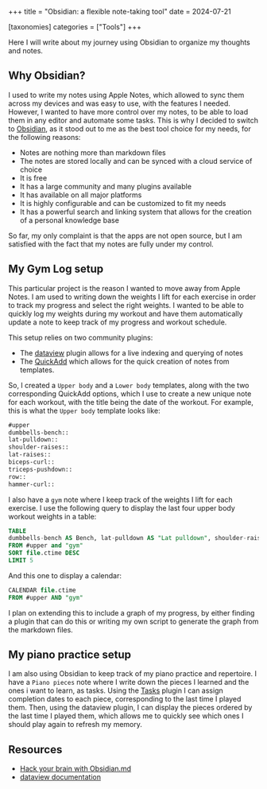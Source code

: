 +++
title = "Obsidian: a flexible note-taking tool"
date = 2024-07-21

[taxonomies]
categories = ["Tools"]
+++

Here I will write about my journey using Obsidian to organize my thoughts and notes.

<!-- more -->

## Why Obsidian?

I used to write my notes using Apple Notes, which allowed to sync them across my devices and was easy to use, with the features I needed.
However, I wanted to have more control over my notes, to be able to load them in any editor and automate some tasks.
This is why I decided to switch to [Obsidian](https://obsidian.md), as it stood out to me as the best tool choice for my needs, for the following reasons:

* Notes are nothing more than markdown files
* The notes are stored locally and can be synced with a cloud service of choice
* It is free
* It has a large community and many plugins available
* It has available on all major platforms
* It is highly configurable and can be customized to fit my needs
* It has a powerful search and linking system that allows for the creation of a personal knowledge base

So far, my only complaint is that the apps are not open source, but I am satisfied with the fact that my notes are fully under my control.

## My Gym Log setup

This particular project is the reason I wanted to move away from Apple Notes. I am used to writing down the weights I lift for each exercise in order to track my progress and
select the right weights. I wanted to be able to quickly log my weights during my workout and have them automatically update a note to keep track of my progress
and workout schedule.

This setup relies on two community plugins:

* The [dataview](https://blacksmithgu.github.io/obsidian-dataview/) plugin allows for a live indexing and querying of notes
* The [QuickAdd](https://github.com/chhoumann/quickadd) which allows for the quick creation of notes from templates.

So, I created a `Upper body` and a `Lower body` templates, along with the two corresponding QuickAdd options, which I use to create a new unique note for each workout, with the title being
the date of the workout. For example, this is what the `Upper body` template looks like:

```markdown
#upper
dumbbells-bench::
lat-pulldown::
shoulder-raises::
lat-raises::
biceps-curl::
triceps-pushdown::
row::
hammer-curl::
```

I also have a `gym` note where I keep track of the weights I lift for each exercise. I use the following query to display the last four upper body workout weights in a table:

```sql
TABLE
dumbbells-bench AS Bench, lat-pulldown AS "Lat pulldown", shoulder-raises AS "Shoulder raises", lat-raises AS "Lat raises", biceps-curl AS "Biceps curl", hammer-curl AS "Hammer curl", triceps-pushdown AS "Triceps pushdown", row as "Row", pec-fly as "Pec Fly"
FROM #upper and "gym"
SORT file.ctime DESC
LIMIT 5
```

And this one to display a calendar:

```sql
CALENDAR file.ctime
FROM #upper AND "gym"
```

I plan on extending this to include a graph of my progress, by either finding a plugin that can do this or writing my own script to generate the graph from the markdown files.

## My piano practice setup

I am also using Obsidian to keep track of my piano practice and repertoire. I have a `Piano pieces` note where I write down the pieces I learned and the ones i want to learn,
as tasks. Using the [Tasks](https://publish.obsidian.md/tasks/Introduction) plugin I can assign completion dates to each piece, corresponding to the last time I played them.
Then, using the dataview plugin, I can display the pieces ordered by the last time I played them, which allows me to quickly see which ones I should play again to refresh my memory.

## Resources

- [Hack your brain with Obsidian.md](https://www.youtube.com/watch?v=DbsAQSIKQXk)
- [dataview documentation](https://blacksmithgu.github.io/obsidian-dataview/)
